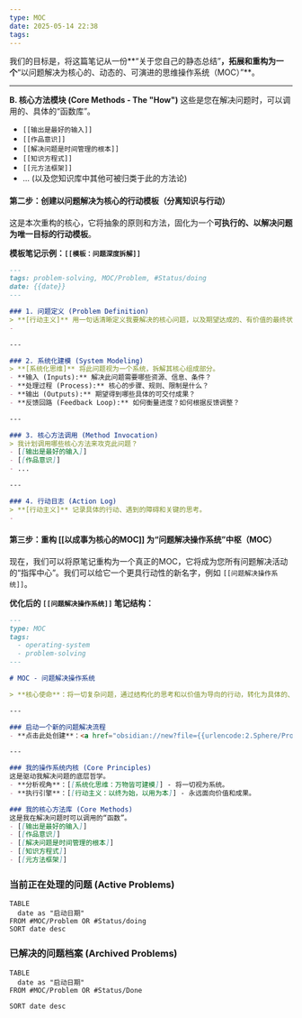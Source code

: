 ```yaml
---
type: MOC
date: 2025-05-14 22:38
tags:
---
```


我们的目标是，将这篇笔记从一份**“关于您自己的静态总结”**，拓展和重构为一个**“以问题解决为核心的、动态的、可演进的思维操作系统（MOC）”**。

---


**B. 核心方法模块 (Core Methods - The "How")**
这些是您在解决问题时，可以调用的、具体的“函数库”。
*   `[[输出是最好的输入]]`
*   `[[作品意识]]`
*   `[[解决问题是时间管理的根本]]`
*   `[[知识方程式]]`
*   `[[元方法框架]]`
*   ... (以及您知识库中其他可被归类于此的方法论)

#### **第二步：创建以问题解决为核心的行动模板（分离知识与行动）**

这是本次重构的核心，它将抽象的原则和方法，固化为一个**可执行的、以解决问题为唯一目标的行动模板**。

**模板笔记示例：`[[模板：问题深度拆解]]`**
```md
---
tags: problem-solving, MOC/Problem, #Status/doing 
date: {{date}}
---

### 1. 问题定义 (Problem Definition)
> **[行动主义]** 用一句话清晰定义我要解决的核心问题，以及期望达成的、有价值的最终状态（The Desired Outcome）。
- 

---

### 2. 系统化建模 (System Modeling)
> **[系统化思维]** 将此问题视为一个系统，拆解其核心组成部分。
- **输入 (Inputs):** 解决此问题需要哪些资源、信息、条件？
- **处理过程 (Process):** 核心的步骤、规则、限制是什么？
- **输出 (Outputs):** 期望得到哪些具体的可交付成果？
- **反馈回路 (Feedback Loop):** 如何衡量进度？如何根据反馈调整？

---

### 3. 核心方法调用 (Method Invocation)
> 我计划调用哪些核心方法来攻克此问题？
- [[输出是最好的输入]]
- [[作品意识]]
- ...

---

### 4. 行动日志 (Action Log)
> **[行动主义]** 记录具体的行动、遇到的障碍和关键的思考。
- 
```

#### **第三步：重构 [[以成事为核心的MOC]] 为“问题解决操作系统”中枢（MOC）**

现在，我们可以将原笔记重构为一个真正的MOC，它将成为您所有问题解决活动的“指挥中心”。我们可以给它一个更具行动性的新名字，例如 `[[问题解决操作系统]]`。

**优化后的 `[[问题解决操作系统]]` 笔记结构：**

```md
---
type: MOC
tags:
  - operating-system
  - problem-solving
---

# MOC - 问题解决操作系统

> **核心使命**：将一切复杂问题，通过结构化的思考和以价值为导向的行动，转化为具体的、有价值的成果。

---

### 启动一个新的问题解决流程
- **点击此处创建**：<a href="obsidian://new?file={{urlencode:2.Sphere/Problems/未命名问题拆解}}&template={{urlencode:Extras/Template/模板：问题深度拆解}}">【+】拆解一个新问题</a>

---

### 我的操作系统内核 (Core Principles)
这是驱动我解决问题的底层哲学。
- **分析视角**：[[系统化思维：万物皆可建模]] - 将一切视为系统。
- **执行引擎**：[[行动主义：以终为始，以用为本]] - 永远面向价值和成果。

### 我的核心方法库 (Core Methods)
这是我在解决问题时可以调用的“函数”。
- [[输出是最好的输入]]
- [[作品意识]]
- [[解决问题是时间管理的根本]]
- [[知识方程式]]
- [[元方法框架]]

```

### 当前正在处理的问题 (Active Problems)
```dataview
TABLE
  date as "启动日期"
FROM #MOC/Problem OR #Status/doing 
SORT date desc
```



### 已解决的问题档案 (Archived Problems)
```dataview
TABLE
  date as "启动日期"
FROM #MOC/Problem OR #Status/Done 

SORT date desc
```


